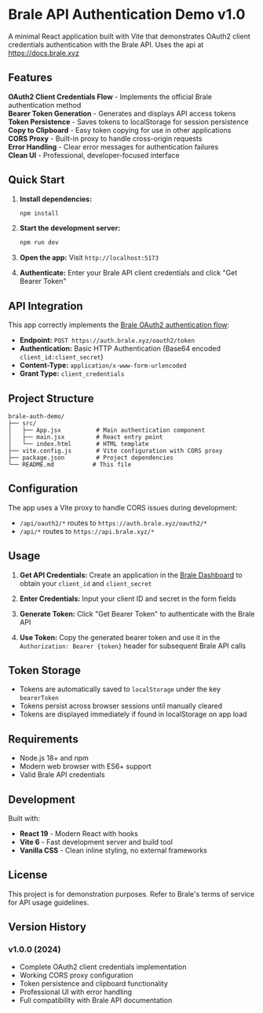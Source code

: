 # Brale API Authentication Demo v1.0

A minimal React application built with Vite that demonstrates OAuth2 client credentials authentication with the Brale API. Uses the api at https://docs.brale.xyz

## Features

 **OAuth2 Client Credentials Flow** - Implements the official Brale authentication method  
 **Bearer Token Generation** - Generates and displays API access tokens  
 **Token Persistence** - Saves tokens to localStorage for session persistence  
 **Copy to Clipboard** - Easy token copying for use in other applications  
 **CORS Proxy** - Built-in proxy to handle cross-origin requests  
 **Error Handling** - Clear error messages for authentication failures  
 **Clean UI** - Professional, developer-focused interface  

## Quick Start

1. **Install dependencies:**
   ```bash
   npm install
   ```

2. **Start the development server:**
   ```bash
   npm run dev
   ```

3. **Open the app:** Visit `http://localhost:5173`

4. **Authenticate:** Enter your Brale API client credentials and click "Get Bearer Token"

## API Integration

This app correctly implements the [Brale OAuth2 authentication flow](https://docs.brale.xyz/docs/authentication-1):

- **Endpoint:** `POST https://auth.brale.xyz/oauth2/token`
- **Authentication:** Basic HTTP Authentication (Base64 encoded `client_id:client_secret`)
- **Content-Type:** `application/x-www-form-urlencoded`
- **Grant Type:** `client_credentials`

## Project Structure

```
brale-auth-demo/
├── src/
│   ├── App.jsx          # Main authentication component
│   ├── main.jsx         # React entry point
│   └── index.html       # HTML template
├── vite.config.js       # Vite configuration with CORS proxy
├── package.json         # Project dependencies
└── README.md           # This file
```

## Configuration

The app uses a Vite proxy to handle CORS issues during development:

- `/api/oauth2/*` routes to `https://auth.brale.xyz/oauth2/*`
- `/api/*` routes to `https://api.brale.xyz/*`

## Usage

1. **Get API Credentials:** Create an application in the [Brale Dashboard](https://dashboard.brale.xyz) to obtain your `client_id` and `client_secret`

2. **Enter Credentials:** Input your client ID and secret in the form fields

3. **Generate Token:** Click "Get Bearer Token" to authenticate with the Brale API

4. **Use Token:** Copy the generated bearer token and use it in the `Authorization: Bearer {token}` header for subsequent Brale API calls

## Token Storage

- Tokens are automatically saved to `localStorage` under the key `bearerToken`
- Tokens persist across browser sessions until manually cleared
- Tokens are displayed immediately if found in localStorage on app load

## Requirements

- Node.js 18+ and npm
- Modern web browser with ES6+ support
- Valid Brale API credentials

## Development

Built with:
- **React 19** - Modern React with hooks
- **Vite 6** - Fast development server and build tool
- **Vanilla CSS** - Clean inline styling, no external frameworks

## License

This project is for demonstration purposes. Refer to Brale's terms of service for API usage guidelines.

## Version History

### v1.0.0 (2024)
-  Complete OAuth2 client credentials implementation
-  Working CORS proxy configuration
-  Token persistence and clipboard functionality
-  Professional UI with error handling
-  Full compatibility with Brale API documentation
